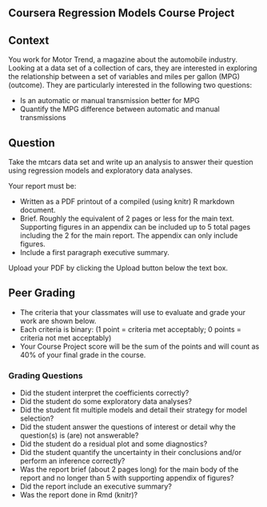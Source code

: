 ## Coursera Regression Models Course Project

## Context

You work for Motor Trend, a magazine about the automobile industry. Looking at a data set of a collection of cars, they are interested in exploring the relationship between a set of variables and miles per gallon (MPG) (outcome). They are particularly interested in the following two questions:

  - Is an automatic or manual transmission better for MPG
  - Quantify the MPG difference between automatic and manual transmissions

## Question

Take the mtcars data set and write up an analysis to answer their question using regression models and exploratory data analyses.

Your report must be:

- Written as a PDF printout of a compiled (using knitr) R markdown document.
- Brief. Roughly the equivalent of 2 pages or less for the main text. Supporting figures in an appendix can be included up to 5 total pages including the 2 for the main report. The appendix can only include figures.
- Include a first paragraph executive summary.

Upload your PDF by clicking the Upload button below the text box.
## Peer Grading

 - The criteria that your classmates will use to evaluate and grade your work are shown below. 
 - Each criteria is binary: (1 point = criteria met acceptably; 0 points = criteria not met acceptably)
 - Your Course Project score will be the sum of the points and will count as 40% of your final grade in the course.

### Grading Questions

  - Did the student interpret the coefficients correctly?
  -  Did the student do some exploratory data analyses?
  -  Did the student fit multiple models and detail their strategy for model selection?
  -  Did the student answer the questions of interest or detail why the question(s) is (are) not answerable?
  -  Did the student do a residual plot and some diagnostics?
  -  Did the student quantify the uncertainty in their conclusions and/or perform an inference correctly?
  - Was the report brief (about 2 pages long) for the main body of the report and no longer than 5 with supporting appendix of figures?
  - Did the report include an executive summary?
  - Was the report done in Rmd (knitr)?
